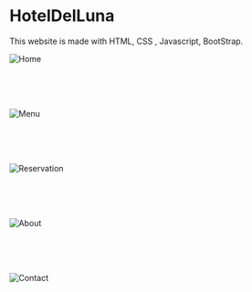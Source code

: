 # HotelDelLuna

This website is made with HTML, CSS , Javascript, BootStrap.


![Home](https://user-images.githubusercontent.com/53827729/111738619-abe8aa80-88a7-11eb-9dec-018894d9f476.png)

<br/>
<br/>
<br/>


![Menu](https://user-images.githubusercontent.com/53827729/111738584-a4290600-88a7-11eb-8d6b-e38dc4a8d7d0.png)


<br/>
<br/>
<br/>


![Reservation](https://user-images.githubusercontent.com/53827729/111738630-af7c3180-88a7-11eb-8956-f093ebf737b6.png)

<br/>
<br/>
<br/>

![About](https://user-images.githubusercontent.com/53827729/111738635-b1de8b80-88a7-11eb-8481-487bf9a48cbc.png)

<br/>
<br/>
<br/>

![Contact](https://user-images.githubusercontent.com/53827729/111738639-b2772200-88a7-11eb-9d12-894bf793a577.png)


<br/>
<br/>
<br/>
